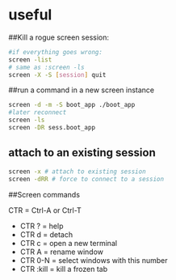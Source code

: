 

# useful

##Kill a rogue screen session:

~~~bash
#if everything goes wrong:
screen -list
# same as :screen -ls 
screen -X -S [session] quit
~~~

##run a command in a new screen instance

~~~ bash
screen -d -m -S boot_app ./boot_app
#later reconnect
screen -ls
screen -DR sess.boot_app
~~~

## attach to an existing session

~~~bash
screen -x # attach to existing session
screen -dRR # force to connect to a session
~~~

##Screen commands

CTR = Ctrl-A or Ctrl-T

- CTR ? = help
- CTR d = detach
- CTR c = open a new terminal
- CTR A = rename window
- CTR 0-N = select windows with this number
- CTR :kill = kill a frozen tab
